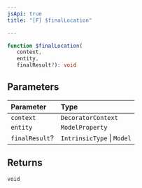 ```yaml
---
jsApi: true
title: "[F] $finalLocation"

---
```

```ts
function $finalLocation(
   context, 
   entity, 
   finalResult?): void
```

## Parameters

| Parameter | Type |
| :------ | :------ |
| `context` | `DecoratorContext` |
| `entity` | `ModelProperty` |
| `finalResult`? | `IntrinsicType` \| `Model` |

## Returns

`void`
